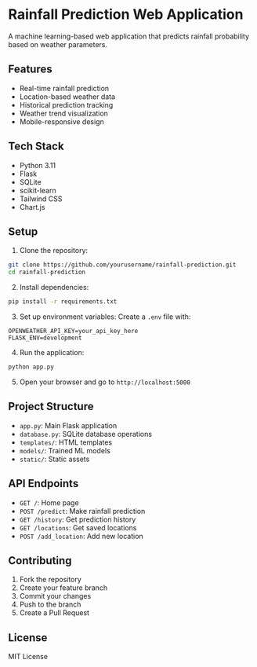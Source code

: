 # Rainfall Prediction Web Application

A machine learning-based web application that predicts rainfall probability based on weather parameters.

## Features

- Real-time rainfall prediction
- Location-based weather data
- Historical prediction tracking
- Weather trend visualization
- Mobile-responsive design

## Tech Stack

- Python 3.11
- Flask
- SQLite
- scikit-learn
- Tailwind CSS
- Chart.js

## Setup

1. Clone the repository:
```bash
git clone https://github.com/yourusername/rainfall-prediction.git
cd rainfall-prediction
```

2. Install dependencies:
```bash
pip install -r requirements.txt
```

3. Set up environment variables:
Create a `.env` file with:
```
OPENWEATHER_API_KEY=your_api_key_here
FLASK_ENV=development
```

4. Run the application:
```bash
python app.py
```

5. Open your browser and go to `http://localhost:5000`

## Project Structure

- `app.py`: Main Flask application
- `database.py`: SQLite database operations
- `templates/`: HTML templates
- `models/`: Trained ML models
- `static/`: Static assets

## API Endpoints

- `GET /`: Home page
- `POST /predict`: Make rainfall prediction
- `GET /history`: Get prediction history
- `GET /locations`: Get saved locations
- `POST /add_location`: Add new location

## Contributing

1. Fork the repository
2. Create your feature branch
3. Commit your changes
4. Push to the branch
5. Create a Pull Request

## License

MIT License 
